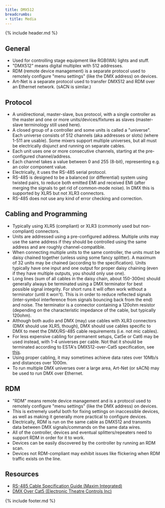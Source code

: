 ```yaml
---
title: DMX512
breadcrumbs:
- title: Media
---
```

{% include header.md %}

## General

- Used for controlling stage equipment like RGB(WA) lights and stuff.
- "DMX512" means digital multiplex with 512 addresses.
- RDM (remote device management) is a separate protocol used to remotely configure "menu settings" (like the DMX address) on devices.
- Art-Net is a separate protocol used to transfer DMX512 and RDM over an Ethernet network. (sACN is similar.)

## Protocol

- A unidirectional, master-slave, bus protocol, with a single controller as the master and one or more units/devices/fixtures as slaves (master-slave terminology still used here).
- A closed group of a controller and some units is called a "universe". Each universe consists of 512 channels (aka addresses or slots) (where 1-511 are usable). Some mixers support multiple universes, but all must be electrically disjunct and running on separate cables.
- Each unit uses one or more consecutive channels, starting at the pre-configured channel/address.
- Each channel takes a value between 0 and 255 (8-bit), representing e.g. an color component value.
- Electrically, it uses the RS-485 serial protocol.
- RS-485 is designed to be a balanced (or differential) system using twisted pairs, to reduce both emitted EMI and received EMI (after merging the signals to get rid of common-mode noise). In DMX this is supported by XLR5 but not XLR3 connectors.
- RS-485 does not use any kind of error checking and correction.

## Cabling and Programming

- Typically using XLR5 (compliant) or XLR3 (commonly used but non-compliant) connectors.
- Units are addressed using a pre-configured address. Multiple units may use the same address if they should be controlled using the same address and are roughly channel-compatible.
- When connecting multiple units to the same controller, the units must be daisy chained together (unless using some fancy splitter). A maximum of 32 units may be chained (according to the specification). Units typically have one input and one output for proper daisy chaining (even if they have multiple outputs, you should only use one).
- Long lines (sum of all cables in the daisy chain, about 150-300m) should generally always be terminated using a DMX terminator for best possible signal integrity. For short runs it will often work without a terminator (until it won't). This is in order to reduce reflected signals (inter-symbol interference from signals bouncing back from the end) and noise. The terminator is a connector containing a 120ohm resistor (depending on the characteristic impedance of the cable, but typically 120ohm).
- Although both audio and DMX (may) use cables with XLR3 connectors (DMX should use XLR5, though), DMX should use cables specific to DMX to meet the DMX/RS-485 cable requirements (i.e. not mic cables).
- For less expensive cabling for permanent setups, Cat5e or Cat6 may be used instead, with 1-4 universes per cable. Not that it should be terminated according to ESTA's DMX512-over-Cat5 specification, see [this](https://support.etcconnect.com/ETC/FAQ/DMX_Over_Cat5).
- Using proper cabling, it may sometimes achieve data rates over 10Mb/s and distances over 1000m.
- To run multiple DMX universes over a large area, Art-Net (or sACN) may be used to run DMX over Ethernet.

## RDM

- "RDM" means remote device management and is a protocol used to remotely configure "menu settings" (like the DMX address) on devices.
- This is extremely useful both for fixing settings on inaccessible devices, as well as making it generally more practical to configure devices.
- Electrically, RDM is run on the same cable as DMX512 and transmits data between DMX signals/commands on the same data wires.
- All of the controller, devices and eventual splitters/repeaters need to support RDM in order for it to work.
- Devices can be easily discovered by the controller by running an RDM scan.
- Devices not RDM-compliant may exhibit issues like flickering when RDM traffic exists on the line.

## Resources

- [RS-485 Cable Specification Guide (Maxim Integrated)](https://www.maximintegrated.com/en/design/technical-documents/tutorials/7/763.html)
- [DMX Over Cat5 (Electronic Theatre Controls Inc)](https://support.etcconnect.com/ETC/FAQ/DMX_Over_Cat5)

{% include footer.md %}
